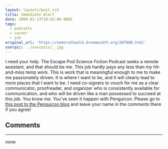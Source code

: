 ```yaml
---
layout: layouts/post.njk
title: Immediate Alert
date: 2008-03-13T10:42:00.000Z
tags: 
  - podcasts
  - career
  - job
original_url: 'https://nemorathwald.dreamwidth.org/207688.html'
userpic: ../userpics/_.jpg
---
```

I need your help. The Escape Pod Science Fiction Podcast seeks a remote assistant, and that should be me. This job hardly pays any less than my hit-and-miss temp work. This is work that is meaningful enough to me to make me passionately driven. It is where I want to be, and it will clearly lead to more places that I want to be. I need co-signers to vouch for me as a clear communicator, proofreader, and organizer who is consistently available for communication, and who will be driven like a man possessed to succeed at this job. You know me. You've seen it happen with Penguicon. Please go to [this post to the Penguicon blog](http://community.livejournal.com/penguicon/67771.html) and leave your name in the comments there if you agree!

## Comments

---

none
